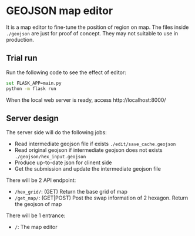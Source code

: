 # GEOJSON map editor

It is a map editor to fine-tune the position of region on map. The files inside `./geojson` are just for proof of concept. They may not suitable to use in production.

## Trial run

Run the following code to see the effect of editor:

```sh
set FLASK_APP=main.py
python -m flask run
```

When the local web server is ready, access http://localhost:8000/

## Server design

The server side will do the following jobs:

 - Read intermediate geojson file if exists `./edit/save_cache.geojson`
 - Read original geojson if intermediate geojson does not exists `./geojson/hex_input.geojson`
 - Produce up-to-date json for clinent side
 - Get the submission and update the intermediate geojson file

There will be 2 API endpoint:

 - `/hex_grid/`: (GET) Return the base grid of map
 - `/get_map/`: (GET|POST) Post the swap information of 2 hexagon. Return the geojson of map

There will be 1 entrance:

 - `/`: The map editor